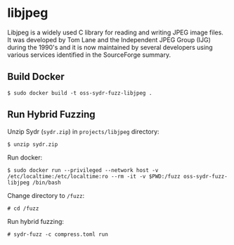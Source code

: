 # libjpeg

Libjpeg is a widely used C library for reading and writing JPEG image files. 
It was developed by Tom Lane and the Independent JPEG Group (IJG) during the 1990's 
and it is now maintained by several developers using various services 
identified in the SourceForge summary. 

## Build Docker

    $ sudo docker build -t oss-sydr-fuzz-libjpeg .

## Run Hybrid Fuzzing

Unzip Sydr (`sydr.zip`) in `projects/libjpeg` directory:

    $ unzip sydr.zip

Run docker:

    $ sudo docker run --privileged --network host -v /etc/localtime:/etc/localtime:ro --rm -it -v $PWD:/fuzz oss-sydr-fuzz-libjpeg /bin/bash

Change directory to `/fuzz`:

    # cd /fuzz

Run hybrid fuzzing:

    # sydr-fuzz -c compress.toml run

